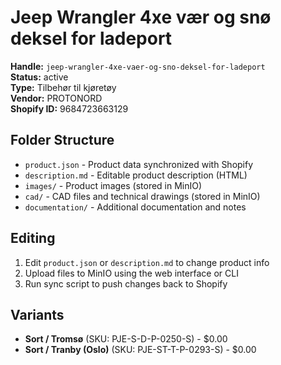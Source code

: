 # Jeep Wrangler 4xe vær og snø deksel for ladeport

**Handle:** `jeep-wrangler-4xe-vaer-og-sno-deksel-for-ladeport`  
**Status:** active  
**Type:** Tilbehør til kjøretøy  
**Vendor:** PROTONORD  
**Shopify ID:** 9684723663129  

## Folder Structure

- `product.json` - Product data synchronized with Shopify
- `description.md` - Editable product description (HTML)
- `images/` - Product images (stored in MinIO)
- `cad/` - CAD files and technical drawings (stored in MinIO)
- `documentation/` - Additional documentation and notes

## Editing

1. Edit `product.json` or `description.md` to change product info
2. Upload files to MinIO using the web interface or CLI
3. Run sync script to push changes back to Shopify

## Variants

- **Sort / Tromsø** (SKU: PJE-S-D-P-0250-S) - $0.00
- **Sort / Tranby (Oslo)** (SKU: PJE-ST-T-P-0293-S) - $0.00
